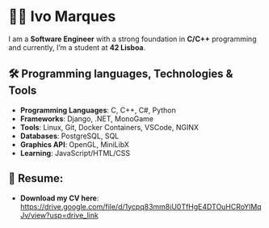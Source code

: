 # 👩‍💻 Ivo Marques
I am a **Software Engineer** with a strong foundation in **C/C++** programming and currently, I’m a student at **42 Lisboa**.
## 🛠️ Programming languages, Technologies & Tools
- **Programming Languages**: C, C++, C#, Python
- **Frameworks**: Django, .NET, MonoGame
- **Tools**: Linux, Git, Docker Containers, VSCode, NGINX
- **Databases**: PostgreSQL, SQL
- **Graphics API**: OpenGL, MiniLibX 
- **Learning**: JavaScript/HTML/CSS

## 📃 Resume:
- **Download my CV here**: https://drive.google.com/file/d/1ycpq83mm8iU0TfHgE4DTOuHCRoYlMqJv/view?usp=drive_link



